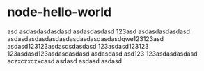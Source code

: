 # node-hello-world
asd
asdasdasdasdasd
asdasdasdasd
123asd
asdasdasdasdasd
asdasdasdasdasdasdasdasdasdasdasdqwe123123asd
asdasd123123asdasdsdasdasd
123asdasd123123
123asdasd123asdasdasdasd
asdasdasd
asd123
123asdasdasdasd
aczxczxczxcasd
asdasd
asdasd
asdasd
